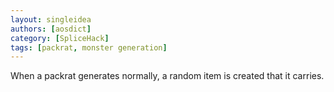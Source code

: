 ```yaml
---
layout: singleidea
authors: [aosdict]
category: [SpliceHack]
tags: [packrat, monster generation]
---
```

When a packrat generates normally, a random item is created that it carries.
